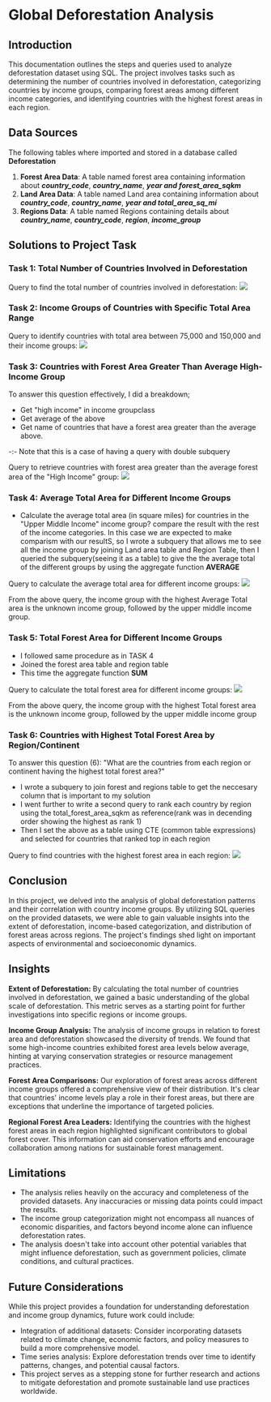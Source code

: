 # Global Deforestation Analysis
## Introduction
This documentation outlines the steps and queries used to analyze deforestation dataset using SQL. The project involves tasks such as determining the number of countries involved in deforestation, categorizing countries by income groups, comparing forest areas among different income categories, and identifying countries with the highest forest areas in each region.
## Data Sources
The following tables where imported and stored in a database called **Deforestation**
1. **Forest Area Data**:  A table named forest area containing information about **_country_code_**, **_country_name_**, **_year and forest_area_sqkm_**
2. **Land Area Data**: A table named Land area containing information about **_country_code_**,	**_country_name_**, **_year and total_area_sq_mi_**
3. **Regions Data**: A table named Regions containing details about **_country_name_**,	**_country_code_**,	**_region_**,	**_income_group_**
## Solutions to Project Task
### Task 1: Total Number of Countries Involved in Deforestation
Query to find the total number of countries involved in deforestation:
![](https://github.com/AnietieJohnson/Deforestation-Analysis-Project-Documentation/blob/main/task%20one%20solution.png)
### Task 2: Income Groups of Countries with Specific Total Area Range
Query to identify countries with total area between 75,000 and 150,000 and their income groups:
![](https://github.com/AnietieJohnson/Deforestation-Analysis-Project-Documentation/blob/main/solution%20to%20task%202.png)
### Task 3: Countries with Forest Area Greater Than Average High-Income Group
To answer this question effectively, I did a breakdown;
- Get "high income"  in income groupclass
- Get average of the above
- Get name of countries that have a forest area greater than the average above.

-:- Note that this is a case of having a query with  double subquery

Query to retrieve countries with forest area greater than the average forest area of the "High Income" group:
![](https://github.com/AnietieJohnson/Deforestation-Analysis-Project-Documentation/blob/main/soluton%20to%20task%203.png)
### Task 4: Average Total Area for Different Income Groups
- Calculate the average total area (in square miles) for countries in the "Upper Middle Income" income group? 
compare the result with the rest of the income categories. In this case we are expected to make comparism with our resultS, so I wrote a subquery that allows me to see all the income group by joining Land area table and Region Table, then I queried the subquery(seeing it as a table) to give the the average total of the different groups by using the aggregate function **AVERAGE**

Query to calculate the average total area for different income groups:
![](https://github.com/AnietieJohnson/Deforestation-Analysis-Project-Documentation/blob/main/SOLUTION%20TO%20TASK%204%20(2).png)

From the above query, the income group with the highest Average Total area is the unknown income group, followed by the upper middle income group.
### Task 5: Total Forest Area for Different Income Groups
- I followed same procedure as in TASK 4
- Joined the forest area table and region table
- This time the aggregate function **SUM**
  
Query to calculate the total forest area for different income groups:
![](https://github.com/AnietieJohnson/Deforestation-Analysis-Project-Documentation/blob/main/SOLUTION%20TO%20TASK%205.png)

From the above query, the income group with the highest Total forest area is the unknown income group, followed by the upper middle income group
### Task 6: Countries with Highest Total Forest Area by Region/Continent
To answer this question
(6): "What are the countries from each region or continent having the highest total forest area?"
- I wrote a subquery to join forest and regions table to get the neccesary column that is important to my solution
- I went further to write a second query to rank each country by region using the total_forest_area_sqkm as reference(rank was in decending order showing the highest as rank 1)
- Then I set the above as a table using CTE (common table expressions) and selected for countries that ranked top in each region

Query to find countries with the highest forest area in each region:
![](https://github.com/AnietieJohnson/Deforestation-Analysis-Project-Documentation/blob/main/solution%20to%20task%206.png)

## Conclusion
In this project, we delved into the analysis of global deforestation patterns and their correlation with country income groups. By utilizing SQL queries on the provided datasets, we were able to gain valuable insights into the extent of deforestation, income-based categorization, and distribution of forest areas across regions. The project's findings shed light on important aspects of environmental and socioeconomic dynamics.

## Insights
**Extent of Deforestation:**
By calculating the total number of countries involved in deforestation, we gained a basic understanding of the global scale of deforestation. This metric serves as a starting point for further investigations into specific regions or income groups.

**Income Group Analysis:**
The analysis of income groups in relation to forest area and deforestation showcased the diversity of trends. We found that some high-income countries exhibited forest area levels below average, hinting at varying conservation strategies or resource management practices.

**Forest Area Comparisons:**
Our exploration of forest areas across different income groups offered a comprehensive view of their distribution. It's clear that countries' income levels play a role in their forest areas, but there are exceptions that underline the importance of targeted policies.

**Regional Forest Area Leaders:**
Identifying the countries with the highest forest areas in each region highlighted significant contributors to global forest cover. This information can aid conservation efforts and encourage collaboration among nations for sustainable forest management.
## Limitations
- The analysis relies heavily on the accuracy and completeness of the provided datasets. Any inaccuracies or missing data points could impact the results.
- The income group categorization might not encompass all nuances of economic disparities, and factors beyond income alone can influence deforestation rates.
- The analysis doesn't take into account other potential variables that might influence deforestation, such as government policies, climate conditions, and cultural practices.
## Future Considerations
While this project provides a foundation for understanding deforestation and income group dynamics, future work could include:
- Integration of additional datasets: Consider incorporating datasets related to climate change, economic factors, and policy measures to build a more comprehensive model.
- Time series analysis: Explore deforestation trends over time to identify patterns, changes, and potential causal factors.
- This project serves as a stepping stone for further research and actions to mitigate deforestation and promote sustainable land use practices worldwide.
